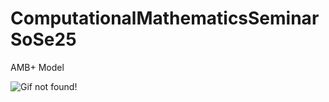 # ComputationalMathematicsSeminarSoSe25
AMB+ Model

![Gif not found!](results/2nd_paper_reproduction_vid.gif)
